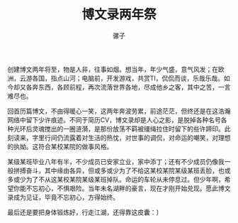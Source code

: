 ﻿---
title: 博文录两年祭
author: 骡子
layout: post
tags:
  - 序言
---

创建博文两年将至，物是人非，往事如烟。想当年，年少气盛，意气风发；在欧洲，云游各国，指点山河；电脑前，开发游戏，共赏TI，侃侃而谈，乐哉乐哉。如今却又各奔东西，各顾前程，再次流落世界各地，尽成他乡之客，其中之苦，一言难尽也。

回首历篇博文，不由得暖心一笑，这两年奔波劳累，前途茫茫，但终还是在这浩瀚网络中留下少许痕迹。不同于简历CV，博文录却是人心之影，是脱掉各种名号各种光环后灵魂搅出的一圈涟漪，是那份放荡不羁被缰绳拉住时留下的些许蹄印。此刻读来，字里行间仍流露着对生活的热忱，对世事的调侃，对命运的嘲笑，对理想的执拗。这符合某校某院的做事风格。

某级某班毕业八年有半，不少成员已安家立业，家中添丁；还有不少成员仍像我一般拼搏奋斗，其中缘由各异，但或多或少为了不给这某校某院某级某班丢脸，也或多或少为了不从这某校某院某级某班掉队。命运的车轮从未停息过。但少年啊，希望你能不忘初心，不惧艰险。当年未名湖畔的豪言，现在才刚开始兑现。愿此博文录成为见证，毕竟不忘初心，方得始终。

最后还是要把身体锻炼好，行走江湖，还得靠这皮囊：）











